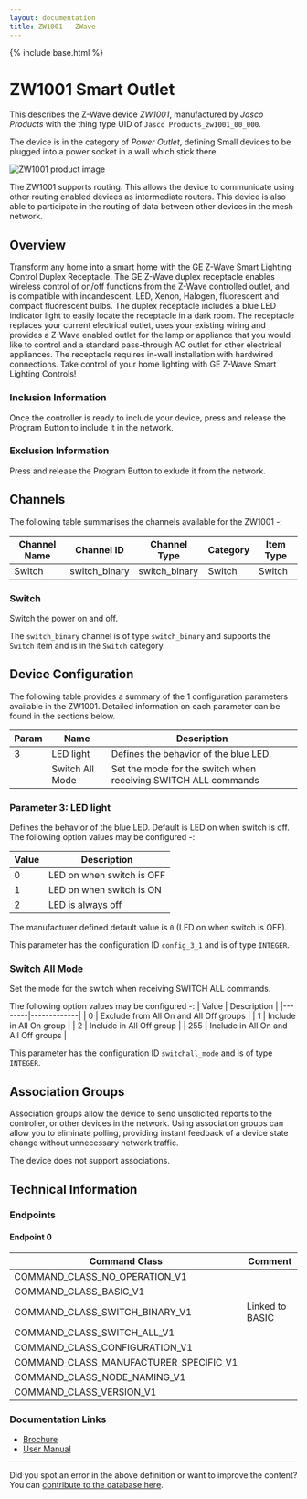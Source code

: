 ```yaml
---
layout: documentation
title: ZW1001 - ZWave
---
```


{% include base.html %}

# ZW1001 Smart Outlet
This describes the Z-Wave device *ZW1001*, manufactured by *Jasco Products* with the thing type UID of ```Jasco Products_zw1001_00_000```.

The device is in the category of *Power Outlet*, defining Small devices to be plugged into a power socket in a wall which stick there.

![ZW1001 product image](https://opensmarthouse.org/assets/zwave/attachments/46/ZW1001.jpg)


The ZW1001 supports routing. This allows the device to communicate using other routing enabled devices as intermediate routers.  This device is also able to participate in the routing of data between other devices in the mesh network.

## Overview

Transform any home into a smart home with the GE Z-Wave Smart Lighting Control Duplex Receptacle. The GE Z-Wave duplex receptacle enables wireless control of on/off functions from the Z-Wave controlled outlet, and is compatible with incandescent, LED, Xenon, Halogen, fluorescent and compact fluorescent bulbs. The duplex receptacle includes a blue LED indicator light to easily locate the receptacle in a dark room. The receptacle replaces your current electrical outlet, uses your existing wiring and provides a Z-Wave enabled outlet for the lamp or appliance that you would like to control and a standard pass-through AC outlet for other electrical appliances. The receptacle requires in-wall installation with hardwired connections. Take control of your home lighting with GE Z-Wave Smart Lighting Controls! 

### Inclusion Information

Once the controller is ready to include your device, press and release the Program Button to include it in the network.

### Exclusion Information

Press and release the Program Button to exlude it from the network.

## Channels

The following table summarises the channels available for the ZW1001 -:

| Channel Name | Channel ID | Channel Type | Category | Item Type |
|--------------|------------|--------------|----------|-----------|
| Switch | switch_binary | switch_binary | Switch | Switch | 

### Switch
Switch the power on and off.

The ```switch_binary``` channel is of type ```switch_binary``` and supports the ```Switch``` item and is in the ```Switch``` category.



## Device Configuration

The following table provides a summary of the 1 configuration parameters available in the ZW1001.
Detailed information on each parameter can be found in the sections below.

| Param | Name  | Description |
|-------|-------|-------------|
| 3 | LED light | Defines the behavior of the blue LED. |
|  | Switch All Mode | Set the mode for the switch when receiving SWITCH ALL commands |

### Parameter 3: LED light

Defines the behavior of the blue LED.
Default is LED on when switch is off.
The following option values may be configured -:

| Value  | Description |
|--------|-------------|
| 0 | LED on when switch is OFF |
| 1 | LED on when switch is ON |
| 2 | LED is always off |

The manufacturer defined default value is ```0``` (LED on when switch is OFF).

This parameter has the configuration ID ```config_3_1``` and is of type ```INTEGER```.

### Switch All Mode

Set the mode for the switch when receiving SWITCH ALL commands.

The following option values may be configured -:
| Value  | Description |
|--------|-------------|
| 0 | Exclude from All On and All Off groups |
| 1 | Include in All On group |
| 2 | Include in All Off group |
| 255 | Include in All On and All Off groups |

This parameter has the configuration ID ```switchall_mode``` and is of type ```INTEGER```.


## Association Groups

Association groups allow the device to send unsolicited reports to the controller, or other devices in the network. Using association groups can allow you to eliminate polling, providing instant feedback of a device state change without unnecessary network traffic.

The device does not support associations.
## Technical Information

### Endpoints

#### Endpoint 0

| Command Class | Comment |
|---------------|---------|
| COMMAND_CLASS_NO_OPERATION_V1| |
| COMMAND_CLASS_BASIC_V1| |
| COMMAND_CLASS_SWITCH_BINARY_V1| Linked to BASIC|
| COMMAND_CLASS_SWITCH_ALL_V1| |
| COMMAND_CLASS_CONFIGURATION_V1| |
| COMMAND_CLASS_MANUFACTURER_SPECIFIC_V1| |
| COMMAND_CLASS_NODE_NAMING_V1| |
| COMMAND_CLASS_VERSION_V1| |

### Documentation Links

* [Brochure](https://www.opensmarthouse.org/zwavedatabase/46/12721.pdf)
* [User Manual](https://www.opensmarthouse.org/zwavedatabase/46/12721-EnFrSp-QStart-V1-120314.pdf)

---

Did you spot an error in the above definition or want to improve the content?
You can [contribute to the database here](https://www.opensmarthouse.org/zwavedatabase/46).
